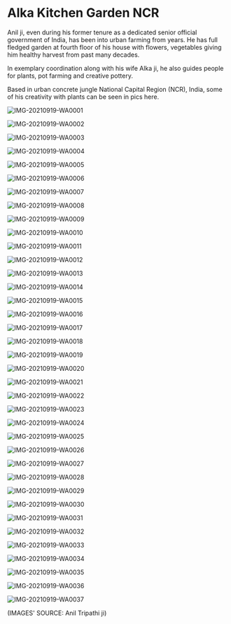 # Alka Kitchen Garden NCR 

Anil ji, even during his former tenure as a dedicated senior official government of India, has been into urban farming from years. He has full fledged garden at fourth floor of his house with flowers, vegetables giving him healthy harvest from past many decades. 

In exemplary coordination along with his wife Alka ji, he also guides people for plants, pot farming and creative pottery. 

Based in urban concrete jungle National Capital Region (NCR), India, some of his creativity with plants can be seen in pics here.

![IMG-20210919-WA0001](IMG-20210919-WA0001.jpg)

![IMG-20210919-WA0002](IMG-20210919-WA0002.jpg)

![IMG-20210919-WA0003](IMG-20210919-WA0003.jpg)

![IMG-20210919-WA0004](IMG-20210919-WA0004.jpg)

![IMG-20210919-WA0005](IMG-20210919-WA0005.jpg)

![IMG-20210919-WA0006](IMG-20210919-WA0006.jpg)

![IMG-20210919-WA0007](IMG-20210919-WA0007.jpg)

![IMG-20210919-WA0008](IMG-20210919-WA0008.jpg)

![IMG-20210919-WA0009](IMG-20210919-WA0009.jpg)

![IMG-20210919-WA0010](IMG-20210919-WA0010.jpg)

![IMG-20210919-WA0011](IMG-20210919-WA0011.jpg)

![IMG-20210919-WA0012](IMG-20210919-WA0012.jpg)

![IMG-20210919-WA0013](IMG-20210919-WA0013.jpg)

![IMG-20210919-WA0014](IMG-20210919-WA0014.jpg)

![IMG-20210919-WA0015](IMG-20210919-WA0015.jpg)

![IMG-20210919-WA0016](IMG-20210919-WA0016.jpg)

![IMG-20210919-WA0017](IMG-20210919-WA0017.jpg)

![IMG-20210919-WA0018](IMG-20210919-WA0018.jpg)

![IMG-20210919-WA0019](IMG-20210919-WA0019.jpg)

![IMG-20210919-WA0020](IMG-20210919-WA0020.jpg)

![IMG-20210919-WA0021](IMG-20210919-WA0021.jpg)

![IMG-20210919-WA0022](IMG-20210919-WA0022.jpg)

![IMG-20210919-WA0023](IMG-20210919-WA0023.jpg)

![IMG-20210919-WA0024](IMG-20210919-WA0024.jpg)

![IMG-20210919-WA0025](IMG-20210919-WA0025.jpg)

![IMG-20210919-WA0026](IMG-20210919-WA0026.jpg)

![IMG-20210919-WA0027](IMG-20210919-WA0027.jpg)

![IMG-20210919-WA0028](IMG-20210919-WA0028.jpg)

![IMG-20210919-WA0029](IMG-20210919-WA0029.jpg)

![IMG-20210919-WA0030](IMG-20210919-WA0030.jpg)

![IMG-20210919-WA0031](IMG-20210919-WA0031.jpg)

![IMG-20210919-WA0032](IMG-20210919-WA0032.jpg)

![IMG-20210919-WA0033](IMG-20210919-WA0033.jpg)

![IMG-20210919-WA0034](IMG-20210919-WA0034.jpg)

![IMG-20210919-WA0035](IMG-20210919-WA0035.jpg)

![IMG-20210919-WA0036](IMG-20210919-WA0036.jpg)

![IMG-20210919-WA0037](IMG-20210919-WA0037.jpg)

(IMAGES' SOURCE: Anil Tripathi ji) 







